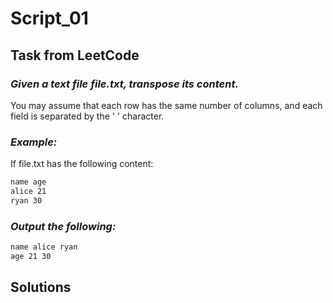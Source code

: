 # Script_01
## Task from LeetCode
### *Given a text file file.txt, transpose its content.*

You may assume that each row has the same number of columns, and each field is separated by the ' ' character.

### *Example:*

If file.txt has the following content:

```bash
name age
alice 21
ryan 30
```
### *Output the following:*

```bash
name alice ryan
age 21 30
```

## Solutions
